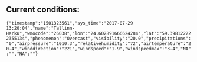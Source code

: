 ## Current conditions: 
 ``` {"timestamp":"1501323561","sys_time":"2017-07-29 13:20:04","name":"Tallinn-Harku","wmocode":"26038","lon":"24.602891666624284","lat":"59.398122222355134","phenomenon":"Overcast","visibility":"20.0","precipitations":"0","airpressure":"1010.3","relativehumidity":"72","airtemperature":"20.4","winddirection":"221","windspeed":"1.9","windspeedmax":"3.4","NA":"","NA":""} ```
